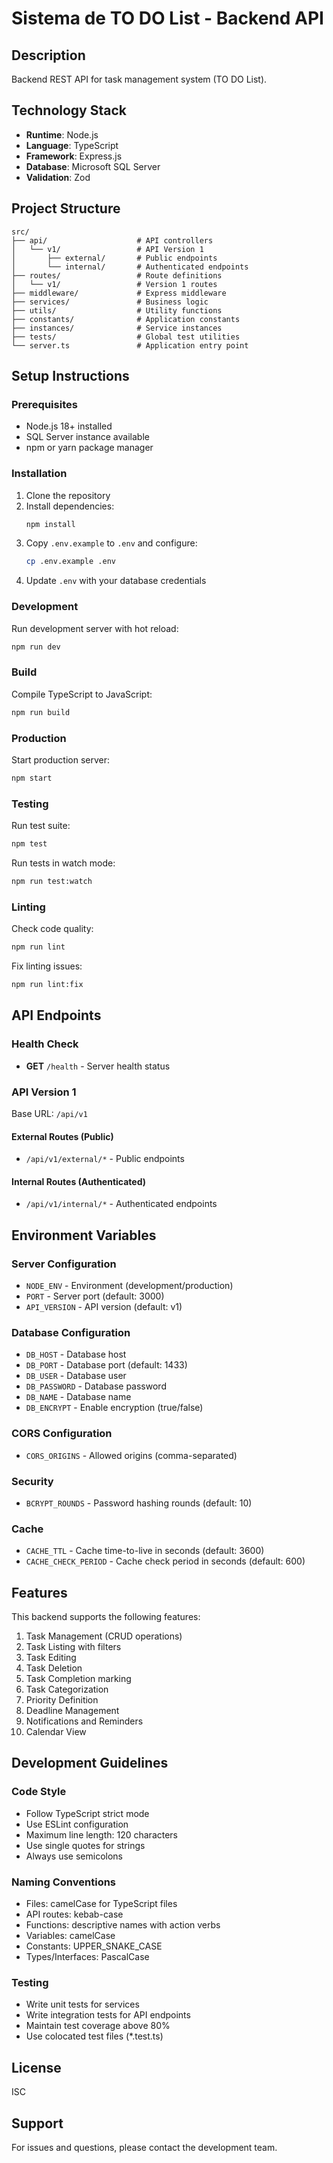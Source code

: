 # Sistema de TO DO List - Backend API

## Description
Backend REST API for task management system (TO DO List).

## Technology Stack
- **Runtime**: Node.js
- **Language**: TypeScript
- **Framework**: Express.js
- **Database**: Microsoft SQL Server
- **Validation**: Zod

## Project Structure
```
src/
├── api/                    # API controllers
│   └── v1/                 # API Version 1
│       ├── external/       # Public endpoints
│       └── internal/       # Authenticated endpoints
├── routes/                 # Route definitions
│   └── v1/                 # Version 1 routes
├── middleware/             # Express middleware
├── services/               # Business logic
├── utils/                  # Utility functions
├── constants/              # Application constants
├── instances/              # Service instances
├── tests/                  # Global test utilities
└── server.ts               # Application entry point
```

## Setup Instructions

### Prerequisites
- Node.js 18+ installed
- SQL Server instance available
- npm or yarn package manager

### Installation
1. Clone the repository
2. Install dependencies:
   ```bash
   npm install
   ```
3. Copy `.env.example` to `.env` and configure:
   ```bash
   cp .env.example .env
   ```
4. Update `.env` with your database credentials

### Development
Run development server with hot reload:
```bash
npm run dev
```

### Build
Compile TypeScript to JavaScript:
```bash
npm run build
```

### Production
Start production server:
```bash
npm start
```

### Testing
Run test suite:
```bash
npm test
```

Run tests in watch mode:
```bash
npm run test:watch
```

### Linting
Check code quality:
```bash
npm run lint
```

Fix linting issues:
```bash
npm run lint:fix
```

## API Endpoints

### Health Check
- **GET** `/health` - Server health status

### API Version 1
Base URL: `/api/v1`

#### External Routes (Public)
- `/api/v1/external/*` - Public endpoints

#### Internal Routes (Authenticated)
- `/api/v1/internal/*` - Authenticated endpoints

## Environment Variables

### Server Configuration
- `NODE_ENV` - Environment (development/production)
- `PORT` - Server port (default: 3000)
- `API_VERSION` - API version (default: v1)

### Database Configuration
- `DB_HOST` - Database host
- `DB_PORT` - Database port (default: 1433)
- `DB_USER` - Database user
- `DB_PASSWORD` - Database password
- `DB_NAME` - Database name
- `DB_ENCRYPT` - Enable encryption (true/false)

### CORS Configuration
- `CORS_ORIGINS` - Allowed origins (comma-separated)

### Security
- `BCRYPT_ROUNDS` - Password hashing rounds (default: 10)

### Cache
- `CACHE_TTL` - Cache time-to-live in seconds (default: 3600)
- `CACHE_CHECK_PERIOD` - Cache check period in seconds (default: 600)

## Features
This backend supports the following features:

1. Task Management (CRUD operations)
2. Task Listing with filters
3. Task Editing
4. Task Deletion
5. Task Completion marking
6. Task Categorization
7. Priority Definition
8. Deadline Management
9. Notifications and Reminders
10. Calendar View

## Development Guidelines

### Code Style
- Follow TypeScript strict mode
- Use ESLint configuration
- Maximum line length: 120 characters
- Use single quotes for strings
- Always use semicolons

### Naming Conventions
- Files: camelCase for TypeScript files
- API routes: kebab-case
- Functions: descriptive names with action verbs
- Variables: camelCase
- Constants: UPPER_SNAKE_CASE
- Types/Interfaces: PascalCase

### Testing
- Write unit tests for services
- Write integration tests for API endpoints
- Maintain test coverage above 80%
- Use colocated test files (*.test.ts)

## License
ISC

## Support
For issues and questions, please contact the development team.